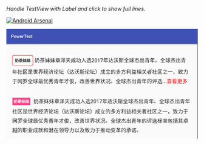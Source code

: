 _Handle TextView with Label and click to show full lines._

[![Android Arsenal](https://img.shields.io/badge/Android%20Arsenal-PowerText-brightgreen.svg?style=flat)](https://android-arsenal.com/details/1/6548)

![screenshot](https://raw.githubusercontent.com/lovejjfg/screenshort/0523a2cff6067eeeda05838921d6d13256ffbbcb/WX20171210-205622%402x.png)

